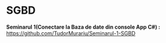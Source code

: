 # SGBD

**Seminarul 1(Conectare la Baza de date din console App C#) :** &nbsp;&nbsp;&nbsp;  https://github.com/TudorMurariu/Seminarul-1-SGBD
